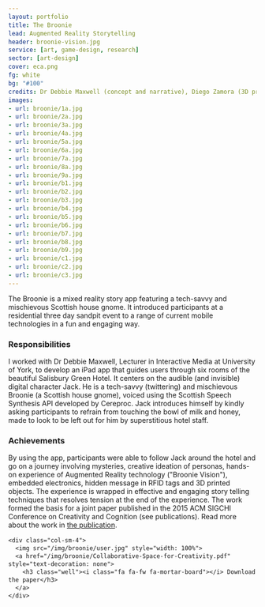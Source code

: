```yaml
---
layout: portfolio
title: The Broonie
lead: Augmented Reality Storytelling
header: broonie-vision.jpg
service: [art, game-design, research]
sector: [art-design]
cover: eca.png
fg: white
bg: "#100"
credits: Dr Debbie Maxwell (concept and narrative), Diego Zamora (3D printed objects manufacture and testing) and Cereproc (Scottish voice synthesis)
images: 
- url: broonie/1a.jpg
- url: broonie/2a.jpg
- url: broonie/3a.jpg
- url: broonie/4a.jpg
- url: broonie/5a.jpg
- url: broonie/6a.jpg
- url: broonie/7a.jpg
- url: broonie/8a.jpg
- url: broonie/9a.jpg
- url: broonie/b1.jpg
- url: broonie/b2.jpg
- url: broonie/b3.jpg
- url: broonie/b4.jpg
- url: broonie/b5.jpg
- url: broonie/b6.jpg
- url: broonie/b7.jpg
- url: broonie/b8.jpg
- url: broonie/b9.jpg
- url: broonie/c1.jpg
- url: broonie/c2.jpg
- url: broonie/c3.jpg
---
```


  <div class="clearfix row">
    <div class="col-sm-8">
      <p class="lead">
        The Broonie is a mixed reality story app featuring a tech-savvy and mischievous Scottish house gnome. It introduced participants at a residential three day sandpit event to a range of current mobile technologies in a fun and engaging way.
      </p>
      <h3>Responsibilities</h3>
      <p>
        I worked with Dr Debbie Maxwell, Lecturer in Interactive Media at University of York, to develop an iPad app that guides users through six rooms of the beautiful Salisbury Green Hotel. It centers on the audible (and invisible) digital character Jack. He is a tech-savvy (twittering) and mischievous Broonie (a Scottish house gnome), voiced using the Scottish Speech Synthesis API developed by Cereproc. Jack introduces himself by kindly asking participants to refrain from touching the bowl of milk and honey, made to look to be left out for him by superstitious hotel staff.
      </p>
      <h3>Achievements</h3>
      <p>
        By using the app, participants were able to follow Jack around the hotel and go on a journey involving mysteries, creative ideation of personas, hands-on experience of Augmented Reality technology ("Broonie Vision"), embedded electronics, hidden message in RFID tags and 3D printed objects. The experience is wrapped in effective and engaging story telling techniques that resolves tension at the end of the experience. The work formed the basis for a joint paper published in the 2015 ACM SIGCHI Conference on Creativity and Cognition (see publications).
        Read more about the work in <a href="/img/broonie/Collaborative-Space-for-Creativity.pdf" target="_blank">the publication</a>.
      </p> 
    </div>

    <div class="col-sm-4">
      <img src="/img/broonie/user.jpg" style="width: 100%">
      <a href="/img/broonie/Collaborative-Space-for-Creativity.pdf" style="text-decoration: none">
        <h3 class="well"><i class="fa fa-fw fa-mortar-board"></i> Download the paper</h3>
      </a>
    </div>